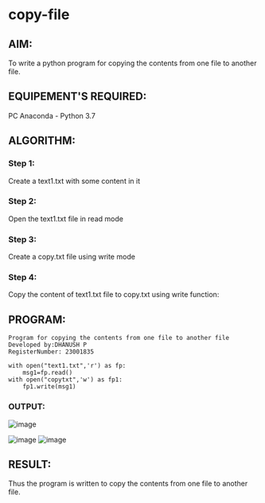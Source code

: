 # copy-file
## AIM:
To write a python program for copying the contents from one file to another file.
## EQUIPEMENT'S REQUIRED: 
PC
Anaconda - Python 3.7
## ALGORITHM: 
### Step 1:
Create a text1.txt with some content in it
### Step 2: 
 Open the text1.txt file in read mode
### Step 3: 
Create a copy.txt file using write mode 
### Step 4:  
Copy the content of text1.txt file to copy.txt using write function:

## PROGRAM:
```
Program for copying the contents from one file to another file
Developed by:DHANUSH P
RegisterNumber: 23001835

with open("text1.txt",'r') as fp:
    msg1=fp.read()
with open("copytxt",'w') as fp1:
    fp1.write(msg1)
```
### OUTPUT:
![image](https://github.com/Dhanush0143/copy-file/assets/139841924/ca52188e-eea4-4da3-8339-a8881e28a6fa)

![image](https://github.com/Dhanush0143/copy-file/assets/139841924/d51a5ee3-c4de-4368-b16a-ccea3fcb3b67)
![image](https://github.com/Dhanush0143/copy-file/assets/139841924/e6f6a960-64f8-43cb-9de0-d651d645457e)




## RESULT:
Thus the program is written to copy the contents from one file to another file.

